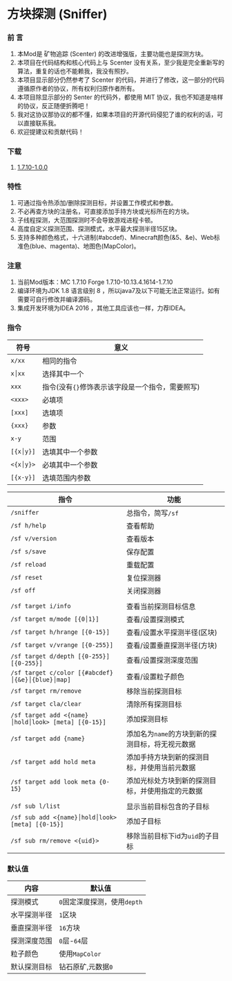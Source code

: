 # 方块探测 (Sniffer)

### 前 言
1. 本Mod是 矿物追踪 (Scenter) 的改进增强版，主要功能也是探测方块。
2. 本项目在代码结构和核心代码上与 Scenter 没有关系，至少我是完全重新写的算法，重复的话也不能赖我，我没有照抄。
3. 本项目显示部分仍然参考了 Scenter 的代码，并进行了修改，这一部分的代码遵循原作者的协议，所有权利归原作者所有。
4. 本项目除显示部分的 Senter 的代码外，都使用 MIT 协议，我也不知道是啥样的协议，反正随便折腾吧！
5. 我对这协议那协议的都不懂，如果本项目的开源代码侵犯了谁的权利的话，可以直接联系我。
6. 欢迎提建议和贡献代码！

### 下载
1. [1.7.10-1.0.0][1710100]

### 特性
1. 可通过指令热添加/删除探测目标，并设置工作模式和参数。
2. 不必再查方块的注册名，可直接添加手持方块或光标所在的方块。
3. 子线程探测，大范围探测时不会导致游戏进程卡顿。
4. 高度自定义探测范围、探测模式，水平最大探测半径15区块。
5. 支持多种颜色格式，十六进制(#abcdef)、Minecraft颜色(&5、&e)、Web标准色(blue、magenta)、地图色(MapColor)。

### 注意
1. 当前Mod版本：MC 1.7.10 Forge 1.7.10-10.13.4.1614-1.7.10
2. 编译环境为JDK 1.8 语言级别 8 ，所以java7及以下可能无法正常运行。如有需要可自行修改并编译源码。
3. 集成开发环境为IDEA 2016 ，其他工具应该也一样，力荐IDEA。

### 指令
符号|意义
|---|---|
|`x/xx`|相同的指令|
|`x│xx`|选择其中一个|
|`xxx`|指令(没有`{}`修饰表示该字段是一个指令，需要照写)|
|`<xxx>`|必填项|
|`[xxx]`|选填项|
|`{xxx}`|参数|
|`x-y`|范围|
|`[{x│y}]`|选填其中一个参数|
|`<{x│y}>`|必填其中一个参数|
|`[{x-y}]`|选填范围内参数|

指令|功能
|---|---|
|`/sniffer`|总指令，简写`/sf`|
|`/sf h/help`|查看帮助|
|`/sf v/version`|查看版本|
|`/sf s/save`|保存配置|
|`/sf reload`|重载配置|
|`/sf reset`|复位探测器|
|`/sf off`|关闭探测器|
|||
|`/sf target i/info`|查看当前探测目标信息|
|`/sf target m/mode [{0│1}]`|查看/设置探测模式|
|`/sf target h/hrange [{0-15}]`|查看/设置水平探测半径(区块)|
|`/sf target v/vrange [{0-255}]`|查看/设置垂直探测半径(方块)|
|`/sf target d/depth [{0-255}] [{0-255}]`|查看/设置探测深度范围|
|`/sf target c/color [{#abcdef}│{&e}│{blue}│map]`|查看/设置粒子颜色|
|`/sf target rm/remove`|移除当前探测目标|
|`/sf target cla/clear`|清除所有探测目标|
|`/sf target add <{name}│hold│look> [meta] [{0-15}]`|添加探测目标|
|`/sf target add {name}`|添加名为`name`的方块到新的探测目标，将无视元数据|
|`/sf target add hold meta`|添加手持方块到新的探测目标，并使用当前元数据|
|`/sf target add look meta {0-15}`|添加光标处方块到新的探测目标，并使用指定的元数据|
|||
|`/sf sub l/list`|显示当前目标包含的子目标|
|`/sf sub add <{name}│hold│look> [meta] [{0-15}]`|添加子目标|
|`/sf sub rm/remove <{uid}>`|移除当前目标下id为`uid`的子目标|

### 默认值
内容|默认值
|---|---|
|探测模式|`0`固定深度探测，使用`depth`|
|水平探测半径|`1`区块|
|垂直探测半径|`16`方块|
|探测深度范围|`0`层-`64`层|
|粒子颜色|使用`MapColor`|
|默认探测目标|钻石原矿,元数据`0`|

[1710100]: http://qwqwqwq "1710下载"